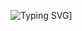 
![Typing SVG](https://readme-typing-svg.demolab.com?font=Fira+Code&pause=1000&color=6B807F&random=false&width=435&lines=Hello,+my+name+is+Guilherme!)]
